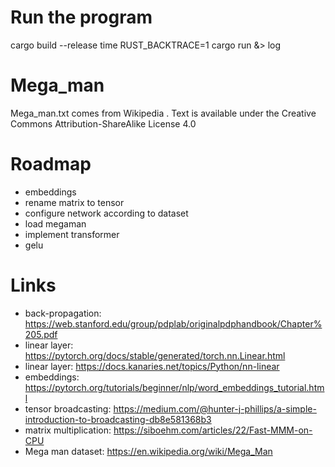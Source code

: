 # Run the program

cargo build --release
time RUST_BACKTRACE=1 cargo run &> log

# Mega_man

Mega_man.txt comes from Wikipedia .
Text is available under the Creative Commons Attribution-ShareAlike License 4.0

# Roadmap

- embeddings
- rename matrix to tensor
- configure network according to dataset
- load megaman
- implement transformer
- gelu

# Links

- back-propagation: https://web.stanford.edu/group/pdplab/originalpdphandbook/Chapter%205.pdf
- linear layer: https://pytorch.org/docs/stable/generated/torch.nn.Linear.html
- linear layer: https://docs.kanaries.net/topics/Python/nn-linear
- embeddings: https://pytorch.org/tutorials/beginner/nlp/word_embeddings_tutorial.html
- tensor broadcasting: https://medium.com/@hunter-j-phillips/a-simple-introduction-to-broadcasting-db8e581368b3
- matrix multiplication: https://siboehm.com/articles/22/Fast-MMM-on-CPU
- Mega man dataset: https://en.wikipedia.org/wiki/Mega_Man

